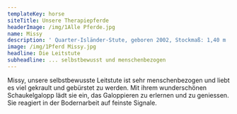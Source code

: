 ```yaml
---
templateKey: horse
siteTitle: Unsere Therapiepferde
headerImage: /img/1Alle Pferde.jpg
name: Missy
description: ' Quarter-Isländer-Stute, geboren 2002, Stockmaß: 1,40 m '
image: /img/1Pferd Missy.jpg
headline: Die Leitstute
subheadline: ... selbstbewusst und menschenbezogen
---
```

Missy, unsere selbstbewusste Leitstute ist sehr menschenbezogen und liebt es viel gekrault und gebürstet zu werden. Mit ihrem wunderschönen Schaukelgalopp lädt sie ein, das Galoppieren zu erlernen und zu geniessen. Sie reagiert in der Bodernarbeit auf feinste Signale.
